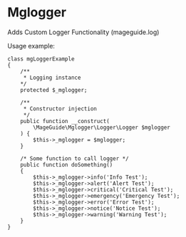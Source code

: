# Mglogger
Adds Custom Logger Functionality (mageguide.log)

Usage example:

    class mgLoggerExample
    {
        /**
         * Logging instance
        */
        protected $_mglogger;

        /**
         * Constructor injection
         */
        public function __construct(
            \MageGuide\Mglogger\Logger\Logger $mglogger
        ) {
            $this->_mglogger = $mglogger;
        }

        /* Some function to call logger */
        public function doSomething()
        {
            $this->_mglogger->info('Info Test');
            $this->_mglogger->alert('Alert Test');
            $this->_mglogger->critical('Critical Test');
            $this->_mglogger->emergency('Emergency Test');
            $this->_mglogger->error('Error Test');
            $this->_mglogger->notice('Notice Test');
            $this->_mglogger->warning('Warning Test');
        }
    }
